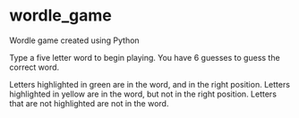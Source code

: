 # wordle_game
Wordle game created using Python

Type a five letter word to begin playing. You have 6 guesses to guess the correct word. 

Letters highlighted in green are in the word, and in the right position.
Letters highlighted in yellow are in the word, but not in the right position.
Letters that are not highlighted are not in the word.
